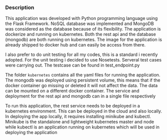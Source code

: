 ### Description

This application was developed with Python programming language using the Flask Framework. NoSQL database was implemented and MongoDB was considered as the database because of its flexibility. The application is dockerize and running on kubernetes. Both the rest api and the database (mongodb) are both running on kubernetes. The image for the application is already shipped to docker hub and can easily be access from there. 

I also prefer to do unit testing for all my codes, this is a standard i recently adopted. For the unit testing i decided to use Nosetests. Serveral test cases were carrying out.
The testcase can be found in test_endpoint.py

The folder `kubernetes` contains all the yaml files for running the application. The mongodb was deployed using persistent volume, this means that if the docker container go missing or deleted it will not affect the data. The data can be mounted on a different docker container. The service and deployment for the rest api and mongodb can in a single file respectively 

To run this application, the rest service needs to be deployed in a kubernetes environment. This can be deployed in the cloud and also locally. In deploying the app locally, it requires installing minikube and kubectl. Minikube is the standalone and lightweight kubernetes master and node while kubectl is an application running on kubernetes which will be used in deploying the application


